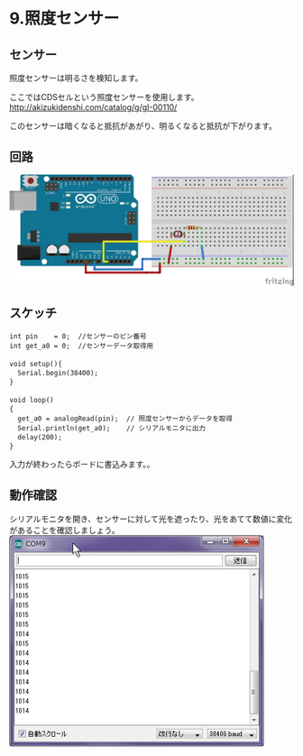 # 9.照度センサー

## センサー

照度センサーは明るさを検知します。


ここではCDSセルという照度センサーを使用します。
<br>
http://akizukidenshi.com/catalog/g/gI-00110/

このセンサーは暗くなると抵抗があがり、明るくなると抵抗が下がります。

## 回路


![](light2.jpg)

## スケッチ

```
int pin    = 0;  //センサーのピン番号
int get_a0 = 0;  //センサーデータ取得用

void setup(){
  Serial.begin(38400);
}

void loop()                     
{
  get_a0 = analogRead(pin);  // 照度センサーからデータを取得
  Serial.println(get_a0);    // シリアルモニタに出力
  delay(200);
}
```

入力が終わったらボードに書込みます。。

## 動作確認

シリアルモニタを開き、センサーに対して光を遮ったり、光をあてて数値に変化があることを確認しましょう。
<br>
![](light3.jpg)